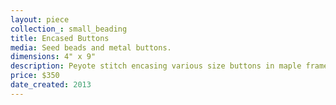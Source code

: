 ```yaml
---
layout: piece
collection_: small_beading
title: Encased Buttons
media: Seed beads and metal buttons.
dimensions: 4" x 9"
description: Peyote stitch encasing various size buttons in maple frame with glass.
price: $350
date_created: 2013
---
```

